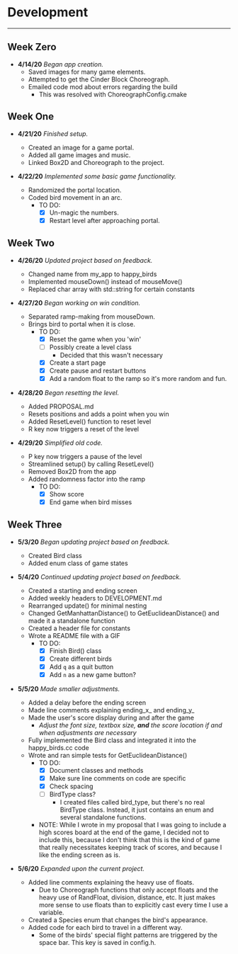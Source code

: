 # Development

---
## Week Zero

 - **4/14/20** *Began app creation.*
    - Saved images for many game elements.
    - Attempted to get the Cinder Block Choreograph.
    - Emailed code mod about errors regarding the build
        - This was resolved with ChoreographConfig.cmake

## Week One

 - **4/21/20** *Finished setup.*
    - Created an image for a game portal.
    - Added all game images and music.
    - Linked Box2D and Choreograph to the project.
 
 - **4/22/20** *Implemented some basic game functionality.*
    - Randomized the portal location. 
    - Coded bird movement in an arc.
        - TO DO: 
            - [x] Un-magic the numbers.
            - [x] Restart level after approaching portal.
 
## Week Two

 - **4/26/20** *Updated project based on feedback.*
    - Changed name from my_app to happy_birds
    - Implemented mouseDown() instead of mouseMove()
    - Replaced char array with std::string for certain constants
 
 - **4/27/20** *Began working on win condition.*
    - Separated ramp-making from mouseDown.
    - Brings bird to portal when it is close. 
        - TO DO:
            - [x] Reset the game when you 'win'
            - [ ] Possibly create a level class
                - Decided that this wasn't necessary
            - [x] Create a start page
            - [x] Create pause and restart buttons
            - [x] Add a random float to the ramp
            so it's more random and fun.
            
 - **4/28/20** *Began resetting the level.*
    - Added PROPOSAL.md
    - Resets positions and adds a point when you win
    - Added ResetLevel() function to reset level
    - R key now triggers a reset of the level
    
 - **4/29/20** *Simplified old code.*
    - P key now triggers a pause of the level
    - Streamlined setup() by calling ResetLevel()
    - Removed Box2D from the app
    - Added randomness factor into the ramp
        - TO DO: 
            - [x] Show score
            - [x] End game when bird misses

## Week Three

 - **5/3/20** *Began updating project based on feedback.*
    - Created Bird class
    - Added enum class of game states
    
 - **5/4/20** *Continued updating project based on feedback.*
    - Created a starting and ending screen
    - Added weekly headers to DEVELOPMENT.md
    - Rearranged update() for minimal nesting
    - Changed GetManhattanDistance() to GetEuclideanDistance()
    and made it a standalone function
    - Created a header file for constants
    - Wrote a README file with a GIF
        - TO DO: 
            - [x] Finish Bird() class
            - [x] Create different birds
            - [x] Add `q` as a quit button
            - [x] Add `n` as a new game button?
  
 - **5/5/20** *Made smaller adjustments.*
    - Added a delay before the ending screen
    - Made line comments explaining ending_x_ and ending_y_
    - Made the user's score display during and after the game
        - *Adjust the font size, textbox size, **and** the score
        location if and when adjustments are necessary*
    - Fully implemented the Bird class and integrated it into
    the happy_birds.cc code
    - Wrote and ran simple tests for GetEuclideanDistance()
        - TO DO:
            - [x] Document classes and methods
            - [x] Make sure line comments on code are specific
            - [x] Check spacing
            - [ ] BirdType class?
                - I created files called bird_type, but there's
                no real BirdType class. Instead, it just contains
                an enum and several standalone functions.
        - NOTE: While I wrote in my proposal that I was going
        to include a high scores board at the end of the game,
        I decided not to include this, because I don't think
        that this is the kind of game that really necessitates
        keeping track of scores, and because I like the ending
        screen as is.

 - **5/6/20** *Expanded upon the current project.*
    - Added line comments explaining the heavy use of floats.
        - Due to Choreograph functions that only accept floats
        and the heavy use of RandFloat, division, distance, etc.
        It just makes more sense to use floats than to explicitly
        cast every time I use a variable.
    - Created a Species enum that changes the bird's appearance.
    - Added code for each bird to travel in a different way.
        - Some of the birds' special flight patterns are triggered
        by the space bar. This key is saved in config.h.